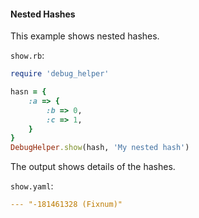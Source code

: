 #### Nested Hashes

This example shows nested hashes.

```show.rb```:
```ruby
require 'debug_helper'

hasn = {
    :a => {
        :b => 0,
        :c => 1,
    }
}
DebugHelper.show(hash, 'My nested hash')
```

The output shows details of the hashes.

```show.yaml```:
```yaml
--- "-181461328 (Fixnum)"
```

